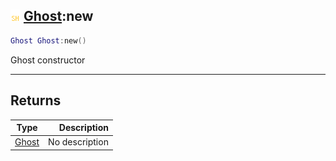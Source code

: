 ## ![shared](../../.gitbook/assets/shared.png) [Ghost](./readme/ghost.md):new

```lua
Ghost Ghost:new()
```

Ghost constructor

------
## Returns

| Type   | Description |
| ------ | ----------: |
| [Ghost](./readme/ghost.md) | No description |

